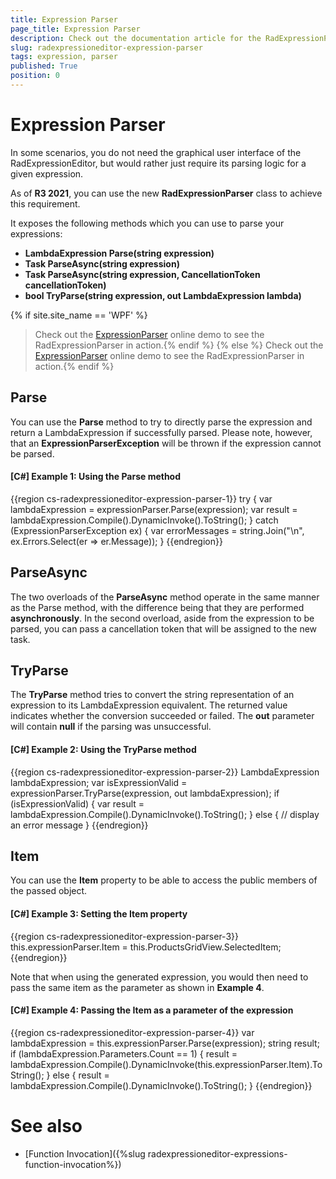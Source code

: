 ```yaml
---
title: Expression Parser
page_title: Expression Parser
description: Check out the documentation article for the RadExpressionParser {{ site.framework_name }} control.
slug: radexpressioneditor-expression-parser
tags: expression, parser
published: True
position: 0
---
```


# Expression Parser

In some scenarios, you do not need the graphical user interface of the RadExpressionEditor, but would rather just require its parsing logic for a given expression.

As of **R3 2021**, you can use the new **RadExpressionParser** class to achieve this requirement.

It exposes the following methods which you can use to parse your expressions:

* **LambdaExpression Parse(string expression)**
* **Task<LambdaExpression> ParseAsync(string expression)**
* **Task<LambdaExpression> ParseAsync(string expression, CancellationToken cancellationToken)**
* **bool TryParse(string expression, out LambdaExpression lambda)**

{% if site.site_name == 'WPF' %}
>Check out the [ExpressionParser](https://demos.telerik.com/wpf) online demo to see the RadExpressionParser in action.{% endif %}
{% else %}
>Check out the [ExpressionParser](https://demos.telerik.com/silverlight/#ExpressionEditor/ExpressionParser) online demo to see the RadExpressionParser in action.{% endif %}

## Parse

You can use the **Parse** method to try to directly parse the expression and return a LambdaExpression if successfully parsed. Please note, however, that an **ExpressionParserException** will be thrown if the expression cannot be parsed.

#### __[C#] Example 1: Using the Parse method__

{{region cs-radexpressioneditor-expression-parser-1}}
    try
    {
        var lambdaExpression = expressionParser.Parse(expression);
        var result = lambdaExpression.Compile().DynamicInvoke().ToString();
    }
    catch (ExpressionParserException ex)
    {
        var errorMessages = string.Join("\n", ex.Errors.Select(er => er.Message));
    }
{{endregion}}

## ParseAsync

The two overloads of the **ParseAsync** method operate in the same manner as the Parse method, with the difference being that they are performed **asynchronously**. In the second overload, aside from the expression to be parsed, you can pass a cancellation token that will be assigned to the new task.

## TryParse

The **TryParse** method tries to convert the string representation of an expression to its LambdaExpression equivalent. The returned value indicates whether the conversion succeeded or failed. The **out** parameter will contain **null** if the parsing was unsuccessful.

#### __[C#] Example 2: Using the TryParse method__

{{region cs-radexpressioneditor-expression-parser-2}}
    LambdaExpression lambdaExpression;
    var isExpressionValid = expressionParser.TryParse(expression, out lambdaExpression);
    if (isExpressionValid)
    {
        var result = lambdaExpression.Compile().DynamicInvoke().ToString();
    }
    else
    {
        // display an error message
    }
{{endregion}}

## Item

You can use the **Item** property to be able to access the public members of the passed object.

#### __[C#] Example 3: Setting the Item property__

{{region cs-radexpressioneditor-expression-parser-3}}
    this.expressionParser.Item = this.ProductsGridView.SelectedItem;
{{endregion}}

Note that when using the generated expression, you would then need to pass the same item as the parameter as shown in **Example 4**.

#### __[C#] Example 4: Passing the Item as a parameter of the expression__

{{region cs-radexpressioneditor-expression-parser-4}}
    var lambdaExpression = this.expressionParser.Parse(expression);
    string result;
    if (lambdaExpression.Parameters.Count == 1)
    {
        result = lambdaExpression.Compile().DynamicInvoke(this.expressionParser.Item).ToString();
    }
    else
    {
        result = lambdaExpression.Compile().DynamicInvoke().ToString();
    }
{{endregion}}

# See also

* [Function Invocation]({%slug radexpressioneditor-expressions-function-invocation%})